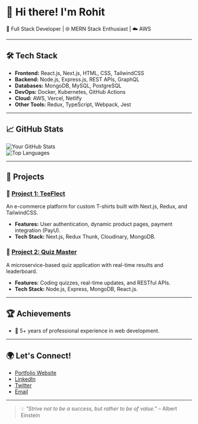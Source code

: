 # 👋 Hi there! I'm Rohit  
🚀 Full Stack Developer | 🌐 MERN Stack Enthusiast | ☁️ AWS  

---

## 🛠️ Tech Stack
- **Frontend:** React.js, Next.js, HTML, CSS, TailwindCSS
- **Backend:** Node.js, Express.js, REST APIs, GraphQL
- **Databases:** MongoDB, MySQL, PostgreSQL
- **DevOps:** Docker, Kubernetes, GitHub Actions
- **Cloud:** AWS, Vercel, Netlify
- **Other Tools:** Redux, TypeScript, Webpack, Jest

---

## 📈 GitHub Stats
![Your GitHub Stats](https://github-readme-stats.vercel.app/api?username=rohitd4007&show_icons=true&theme=dark&cache_seconds=1800)  
![Top Languages](https://github-readme-stats.vercel.app/api/top-langs/?username=rohitd4007&layout=compact&theme=dark)


---

## 💼 Projects
### 🌟 [Project 1: TeeFlect](https://tee-flect.netlify.app/login)
An e-commerce platform for custom T-shirts built with Next.js, Redux, and TailwindCSS.  
- **Features:** User authentication, dynamic product pages, payment integration (PayU).  
- **Tech Stack:** Next.js, Redux Thunk, Cloudinary, MongoDB.

### 🌟 [Project 2: Quiz Master](https://test-you-cs.netlify.app/)
A microservice-based quiz application with real-time results and leaderboard.  
- **Features:** Coding quizzes, real-time updates, and RESTful APIs.  
- **Tech Stack:** Node.js, Express, MongoDB, React.js.

---

## 🏆 Achievements
- 🥇 5+ years of professional experience in web development.

---

## 🌍 Let's Connect!
- [Portfolio Website](https://rohit-devhare-portfolio.netlify.app/)
- [LinkedIn](https://www.linkedin.com/in/rohitdevhare07)
- [Twitter](https://twitter.com/yourtwitter)
- [Email](mailto:rohitdevhare400@gmail.com)

---

> 💡 *"Strive not to be a success, but rather to be of value."* – Albert Einstein
